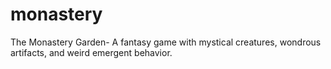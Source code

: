monastery
=========

The Monastery Garden- A fantasy game with mystical creatures, wondrous artifacts, and weird emergent behavior.
